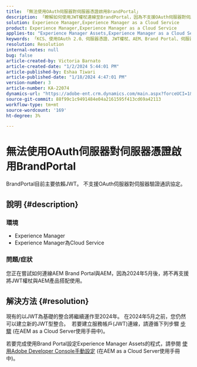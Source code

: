 ```yaml
---
title: 「無法使用OAuth伺服器對伺服器憑證啟用BrandPortal」
description: 「瞭解如何使用JWT權杖連線至BrandPortal，因為不支援OAuth伺服器對伺服器。」
solution: Experience Manager,Experience Manager as a Cloud Service
product: Experience Manager,Experience Manager as a Cloud Service
applies-to: "Experience Manager Assets,Experience Manager as a Cloud Service,Experience Manager"
keywords: 「KCS、使用OAuth 2.0、伺服器憑證、JWT權杖、AEM、Brand Portal、伺服器對伺服器」
resolution: Resolution
internal-notes: null
bug: false
article-created-by: Victoria Barnato
article-created-date: "1/2/2024 5:44:01 PM"
article-published-by: Eshaa Tiwari
article-published-date: "1/18/2024 4:47:01 PM"
version-number: 3
article-number: KA-22074
dynamics-url: "https://adobe-ent.crm.dynamics.com/main.aspx?forceUCI=1&pagetype=entityrecord&etn=knowledgearticle&id=80a2c382-96a9-ee11-be37-6045bd006268"
source-git-commit: 88f99c1c9491484e04a2161595f413cd69a42113
workflow-type: tm+mt
source-wordcount: '169'
ht-degree: 3%

---
```


# 無法使用OAuth伺服器對伺服器憑證啟用BrandPortal


BrandPortal目前主要依賴JWT。 不支援OAuth伺服器對伺服器驗證通訊協定。

## 說明 {#description}


### <b>環境 </b>

- Experience Manager
- Experience Manager為Cloud Service


### <b>問題/症狀</b>

您正在嘗試如何連線AEM Brand Portal與AEM，因為2024年5月後，將不再支援將JWT權杖與AEM產品搭配使用。




## 解決方法 {#resolution}




現有的以JWT為基礎的整合將繼續運作至2024年。 在2024年5月之前，您仍然可以建立新的JWT型整合。  若要建立服務帳戶(JWT)連線，請遵循下列步驟 [步驟](https://experienceleague.adobe.com/docs/experience-manager-cloud-service/content/assets/brand-portal/configure-aem-assets-with-brand-portal.html?lang=en#createnewintegration) (在AEM as a Cloud Server使用手冊中)。



若要完成使用Brand Portal設定Experience Manager Assets的程式，請參閱 [使用Adobe Developer Console手動設定](https://experienceleague.adobe.com/docs/experience-manager-cloud-service/content/assets/brand-portal/configure-aem-assets-with-brand-portal.html?lang=en#manual-configuration) (在AEM as a Cloud Server使用手冊中)。
